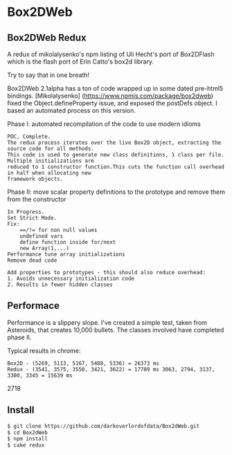 # Box2DWeb

## Box2DWeb Redux

A redux of mikolalysenko's npm listing of Uli Hecht's port of Box2DFlash which is the flash port of Erin Catto's box2d library.

Try to say that in one breath!

Box2DWeb 2.1alpha has a ton of code wrapped up in some dated pre-html5 bindings.
[Mikolalysenko] (https://www.npmjs.com/package/box2dweb) fixed the Object.defineProperty issue,
and exposed the postDefs object. I based an automated process on this version.

Phase I: automated recompilation of the code to use modern idioms

    POC, Complete.
    The redux process iterates over the live Box2D object, extracting the source code for all methods.
    This code is used to generate new class definitions, 1 class per file. Multiple initializations are
    reduced to 1 constructor function.This cuts the function call overhead in half when allocating new
    framework objects.


Phase II: move scalar property definitions to the prototype and remove them from the constructor

    In Progress.
    Set Strict Mode.
    Fix:
        ==/!= for non null values
        undefined vars
        define function inside for/next
        new Array(1,...)
    Performance tune array initializations
    Remove dead code

    Add properties to prototypes - this should also reduce overhead:
    1. Avoids unnecessary initialization code
    2. Results in fewer hidden classes


## Performace

Performance is a slippery slope. I've created a simple test, taken from Asteroids,
that creates 10,000 bullets. The classes involved have completed phase II.

Typical results in chrome:

    Box2D - (5269, 5113, 5167, 5488, 5336) = 26373 ms
    Redux - (3541, 3575, 3550, 3421, 3622) = 17709 ms 3063, 2794, 3137, 3300, 3345 = 15639 ms

2718


## Install

```bash
$ git clone https://github.com/darkoverlordofdata/Box2dWeb.git
$ cd Box2dWeb
$ npm install
$ cake redux
```
